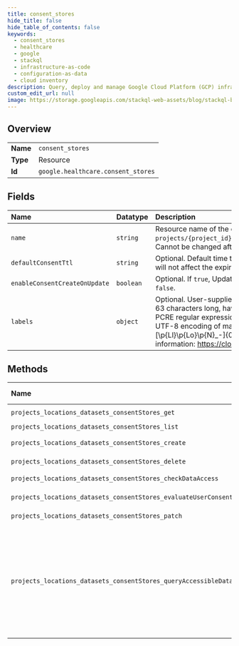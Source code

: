 ```yaml
---
title: consent_stores
hide_title: false
hide_table_of_contents: false
keywords:
  - consent_stores
  - healthcare
  - google    
  - stackql
  - infrastructure-as-code
  - configuration-as-data
  - cloud inventory
description: Query, deploy and manage Google Cloud Platform (GCP) infrastructure and resources using SQL
custom_edit_url: null
image: https://storage.googleapis.com/stackql-web-assets/blog/stackql-blog-post-featured-image.png
---
```

  
    

## Overview
<table><tbody>
<tr><td><b>Name</b></td><td><code>consent_stores</code></td></tr>
<tr><td><b>Type</b></td><td>Resource</td></tr>
<tr><td><b>Id</b></td><td><code>google.healthcare.consent_stores</code></td></tr>
</tbody></table>

## Fields
| Name | Datatype | Description |
|:-----|:---------|:------------|
| `name` | `string` | Resource name of the consent store, of the form `projects/{project_id}/locations/{location_id}/datasets/{dataset_id}/consentStores/{consent_store_id}`. Cannot be changed after creation. |
| `defaultConsentTtl` | `string` | Optional. Default time to live for Consents created in this store. Must be at least 24 hours. Updating this field will not affect the expiration time of existing consents. |
| `enableConsentCreateOnUpdate` | `boolean` | Optional. If `true`, UpdateConsent creates the Consent if it does not already exist. If unspecified, defaults to `false`. |
| `labels` | `object` | Optional. User-supplied key-value pairs used to organize consent stores. Label keys must be between 1 and 63 characters long, have a UTF-8 encoding of maximum 128 bytes, and must conform to the following PCRE regular expression: \p{Ll}\p{Lo}{0,62}. Label values must be between 1 and 63 characters long, have a UTF-8 encoding of maximum 128 bytes, and must conform to the following PCRE regular expression: [\p{Ll}\p{Lo}\p{N}_-]{0,63}. No more than 64 labels can be associated with a given store. For more information: https://cloud.google.com/healthcare/docs/how-tos/labeling-resources |
## Methods
| Name | Accessible by | Required Params | Description |
|:-----|:--------------|:----------------|:------------|
| `projects_locations_datasets_consentStores_get` | `SELECT` | `consentStoresId, datasetsId, locationsId, projectsId` | Gets the specified consent store. |
| `projects_locations_datasets_consentStores_list` | `SELECT` | `datasetsId, locationsId, projectsId` | Lists the consent stores in the specified dataset. |
| `projects_locations_datasets_consentStores_create` | `INSERT` | `datasetsId, locationsId, projectsId` | Creates a new consent store in the parent dataset. Attempting to create a consent store with the same ID as an existing store fails with an ALREADY_EXISTS error. |
| `projects_locations_datasets_consentStores_delete` | `DELETE` | `consentStoresId, datasetsId, locationsId, projectsId` | Deletes the specified consent store and removes all the consent store's data. |
| `projects_locations_datasets_consentStores_checkDataAccess` | `EXEC` | `consentStoresId:checkDataAccess, datasetsId, locationsId, projectsId` | Checks if a particular data_id of a User data mapping in the specified consent store is consented for the specified use. |
| `projects_locations_datasets_consentStores_evaluateUserConsents` | `EXEC` | `consentStoresId:evaluateUserConsents, datasetsId, locationsId, projectsId` | Evaluates the user's Consents for all matching User data mappings. Note: User data mappings are indexed asynchronously, which can cause a slight delay between the time mappings are created or updated and when they are included in EvaluateUserConsents results. |
| `projects_locations_datasets_consentStores_patch` | `EXEC` | `consentStoresId, datasetsId, locationsId, projectsId` | Updates the specified consent store. |
| `projects_locations_datasets_consentStores_queryAccessibleData` | `EXEC` | `consentStoresId:queryAccessibleData, datasetsId, locationsId, projectsId` | Queries all data_ids that are consented for a specified use in the given consent store and writes them to a specified destination. The returned Operation includes a progress counter for the number of User data mappings processed. If the request is successful, a detailed response is returned of type QueryAccessibleDataResponse, contained in the response field when the operation finishes. The metadata field type is OperationMetadata. Errors are logged to Cloud Logging (see [Viewing error logs in Cloud Logging](https://cloud.google.com/healthcare/docs/how-tos/logging)). For example, the following sample log entry shows a `failed to evaluate consent policy` error that occurred during a QueryAccessibleData call to consent store `projects/{project_id}/locations/{location_id}/datasets/{dataset_id}/consentStores/{consent_store_id}`. ```json jsonPayload: { @type: "type.googleapis.com/google.cloud.healthcare.logging.QueryAccessibleDataLogEntry" error: { code: 9 message: "failed to evaluate consent policy" } resourceName: "projects/{project_id}/locations/{location_id}/datasets/{dataset_id}/consentStores/{consent_store_id}/consents/{consent_id}" } logName: "projects/{project_id}/logs/healthcare.googleapis.com%2Fquery_accessible_data" operation: { id: "projects/{project_id}/locations/{location_id}/datasets/{dataset_id}/operations/{operation_id}" producer: "healthcare.googleapis.com/QueryAccessibleData" } receiveTimestamp: "TIMESTAMP" resource: { labels: { consent_store_id: "{consent_store_id}" dataset_id: "{dataset_id}" location: "{location_id}" project_id: "{project_id}" } type: "healthcare_consent_store" } severity: "ERROR" timestamp: "TIMESTAMP" ``` |
